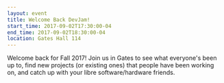 ```yaml
---
layout: event
title: Welcome Back DevJam!
start_time: 2017-09-02T17:30:00-04
end_time: 2017-09-02T18:30:00-04
location: Gates Hall 114
---
```


Welcome back for Fall 2017! Join us in Gates to see what everyone's been up to, find new projects (or existing ones) that people have been working on, and catch up with your libre software/hardware friends.

